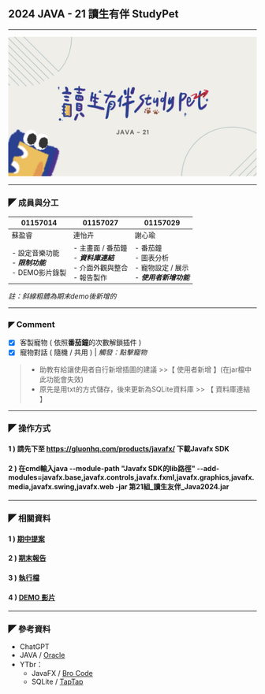 ## 2024 JAVA - 21 讀生有伴 StudyPet

- - -
![KeyVision.jpg](KeyVision.jpg)
- - -
### ◤ 成員與分工
| 01157014                               | 01157027                                              | 01157029                                            |
|----------------------------------------|-------------------------------------------------------|-----------------------------------------------------|
| 蘇盈睿   |  連怡卉| 謝心瑜          |
| - 設定音樂功能<br/> - ***限制功能***<br/> - DEMO影片錄製 | - 主畫面 / 番茄鐘<br/>- ***資料庫連結***<br/> - 介面外觀與整合 <br/> - 報告製作 | - 番茄鐘<br/> - 圖表分析 <br/>- 寵物設定 / 展示 <br/>- ***使用者新增功能*** |


*註：斜線粗體為期末demo後新增的*
- - -
### ◤ Comment
- [x] 客製寵物 ( 依照**番茄鐘**的次數解鎖插件 )
- [x] 寵物對話 ( 隨機 / 共用 )  |  *觸發：點擊寵物*
> - 助教有給讓使用者自行新增插圖的建議 >>【 使用者新增 】(在jar檔中此功能會失效)<br/>
> - 原先是用txt的方式儲存，後來更新為SQLite資料庫 >> 【 資料庫連結 】<br/>
- - -
### ◤ 操作方式

#### 1 ) 請先下至 https://gluonhq.com/products/javafx/  下載Javafx SDK
#### 2 ) 在cmd輸入java --module-path "Javafx SDK的lib路徑" --add-modules=javafx.base,javafx.controls,javafx.fxml,javafx.graphics,javafx.media,javafx.swing,javafx.web -jar 第21組_讀生友伴_Java2024.jar
- - -
### ◤ 相關資料

####  1 ) [期中提案](https://www.canva.com/design/DAGCfSAW4pQ/xMY6-8v5E4iNK_BbMBxBMw/view?utm_content=DAGCfSAW4pQ&utm_campaign=designshare&utm_medium=link&utm_source=editor)
####  2 ) [期末報告](https://www.canva.com/design/DAGGpcc_enM/xPmbXI4GoXoNIz0eK5WsXQ/view?utm_content=DAGGpcc_enM&utm_campaign=designshare&utm_medium=link&utm_source=editor)
####  3 ) [ 執行檔 ]([https://www.youtube.com/watch?v=yH9X6jIbIZI](https://drive.google.com/file/d/1dDCOhOlTukWETxnlVyx-e635bNI6ZJie/view?usp=sharing))
####  4 ) [ DEMO 影片 ](https://www.youtube.com/watch?v=yH9X6jIbIZI)

- - -
### ◤ 參考資料
- ChatGPT
- JAVA / [Oracle](https://docs.oracle.com/javase%2Ftutorial%2F/index.html)
- YTbr：
  - JavaFX / [Bro Code](https://www.youtube.com/@BroCodez)
  - SQLite / [TapTap](https://www.youtube.com/@TapTap_196)
